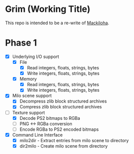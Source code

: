 # Grim (Working Title)
This repo is intended to be a re-write of [Mackiloha](https://github.com/PikminGuts92/Mackiloha).

# Phase 1
- [x] Underlying I/O support
  - [x] File
    - [x] Read integers, floats, strings, bytes
    - [x] Write integers, floats, strings, bytes
  - [x] Memory
    - [x] Read integers, floats, strings, bytes
    - [x] Write integers, floats, strings, bytes
- [x] Milo scene support
  - [x] Decompress zlib block structured archives
  - [x] Compress zlib block structured archives
- [ ] Texture support
  - [x] Decode PS2 bitmaps to RGBa
  - [ ] PNG <-> RGBa conversion
  - [ ] Encode RGBa to PS2 encoded bitmaps
- [x] Command Line Interface
  - [x] milo2dir - Extract entries from milo scene to directory
  - [x] dir2milo - Create milo scene from directory
